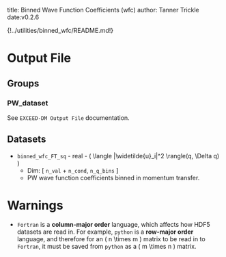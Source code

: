 title: Binned Wave Function Coefficients (wfc)
author: Tanner Trickle
date:v0.2.6

{!../utilities/binned_wfc/README.md!}

# Output File 

## Groups

### PW_dataset

See `EXCEED-DM Output File` documentation.

## Datasets

- `binned_wfc_FT_sq` - real - \( \langle |\widetilde{u}_i|^2 \rangle(q, \Delta q) \)
    - Dim: [ `n_val` + `n_cond`, `n_q_bins` ]
    - PW wave function coefficients binned in momentum transfer.

# Warnings

- `Fortran` is a **column-major order** language, which affects how HDF5 datasets are read in. For example, `python` is a **row-major order** language, and therefore for an \( n \times m \) matrix to be read in to `Fortran`, it must be saved from `python` as a \( m \times n \) matrix.
